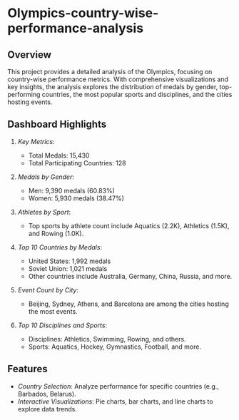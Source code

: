 # Olympics-country-wise-performance-analysis
## Overview

This project provides a detailed analysis of the Olympics, focusing on country-wise performance metrics. With comprehensive visualizations and key insights, the analysis explores the distribution of medals by gender, top-performing countries, the most popular sports and disciplines, and the cities hosting events.

## Dashboard Highlights

1. *Key Metrics*:
   - Total Medals: 15,430
   - Total Participating Countries: 128

2. *Medals by Gender*:
   - Men: 9,390 medals (60.83%)
   - Women: 5,930 medals (38.47%)

3. *Athletes by Sport*:
   - Top sports by athlete count include Aquatics (2.2K), Athletics (1.5K), and Rowing (1.0K).

4. *Top 10 Countries by Medals*:
   - United States: 1,992 medals
   - Soviet Union: 1,021 medals
   - Other countries include Australia, Germany, China, Russia, and more.

5. *Event Count by City*:
   - Beijing, Sydney, Athens, and Barcelona are among the cities hosting the most events.

6. *Top 10 Disciplines and Sports*:
   - Disciplines: Athletics, Swimming, Rowing, and others.
   - Sports: Aquatics, Hockey, Gymnastics, Football, and more.

## Features

- *Country Selection*: Analyze performance for specific countries (e.g., Barbados, Belarus).
- *Interactive Visualizations*: Pie charts, bar charts, and line charts to explore data trends.
